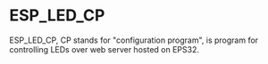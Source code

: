 # ESP_LED_CP
ESP_LED_CP, CP stands for "configuration program", is program for controlling LEDs over web server hosted on EPS32.
